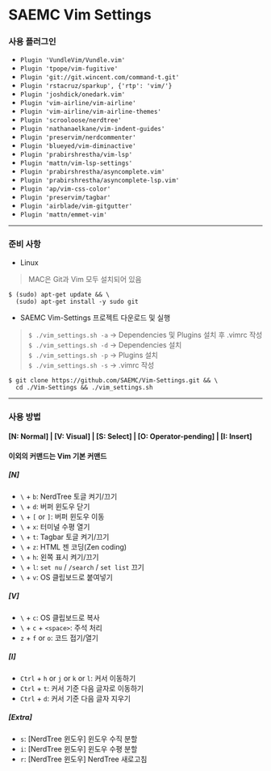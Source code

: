 # SAEMC Vim Settings

### 사용 플러그인

- `Plugin 'VundleVim/Vundle.vim'`  
- `Plugin 'tpope/vim-fugitive'`  
- `Plugin 'git://git.wincent.com/command-t.git'`  
- `Plugin 'rstacruz/sparkup', {'rtp': 'vim/'}`  
- `Plugin 'joshdick/onedark.vim'`  
- `Plugin 'vim-airline/vim-airline'`  
- `Plugin 'vim-airline/vim-airline-themes'`  
- `Plugin 'scrooloose/nerdtree'`  
- `Plugin 'nathanaelkane/vim-indent-guides'`  
- `Plugin 'preservim/nerdcommenter'`  
- `Plugin 'blueyed/vim-diminactive'`  
- `Plugin 'prabirshrestha/vim-lsp'`  
- `Plugin 'mattn/vim-lsp-settings'`  
- `Plugin 'prabirshrestha/asyncomplete.vim'`  
- `Plugin 'prabirshrestha/asyncomplete-lsp.vim'`  
- `Plugin 'ap/vim-css-color'`  
- `Plugin 'preservim/tagbar'`  
- `Plugin 'airblade/vim-gitgutter'`  
- `Plugin 'mattn/emmet-vim'`  

---

### 준비 사항

- Linux  
> MAC은 Git과 Vim 모두 설치되어 있음
```
$ (sudo) apt-get update && \
  (sudo) apt-get install -y sudo git
```

- SAEMC Vim-Settings 프로젝트 다운로드 및 실행  
> `$ ./vim_settings.sh -a` -> Dependencies 및 Plugins 설치 후 .vimrc 작성  
> `$ ./vim_settings.sh -d` -> Dependencies 설치  
> `$ ./vim_settings.sh -p` -> Plugins 설치  
> `$ ./vim_settings.sh -s` -> .vimrc 작성  
```
$ git clone https://github.com/SAEMC/Vim-Settings.git && \
  cd ./Vim-Settings && ./vim_settings.sh
```

---

### 사용 방법

#### [N: Normal] | [V: Visual] | [S: Select] | [O: Operator-pending] | [I: Insert]
#### 이외의 커맨드는 Vim 기본 커맨드

##### [N]

- `\` + `b`: NerdTree 토글 켜기/끄기  
- `\` + `d`: 버퍼 윈도우 닫기  
- `\` + `[` or `]`: 버퍼 윈도우 이동  
- `\` + `x`: 터미널 수평 열기  
- `\` + `t`: Tagbar 토글 켜기/끄기  
- `\` + `z`: HTML 젠 코딩(Zen coding)  
- `\` + `h`: 왼쪽 표시 켜기/끄기  
- `\` + `l`: `set nu` / `/search` / `set list` 끄기  
- `\` + `v`: OS 클립보드로 붙여넣기  

##### [V]

- `\` + `c`: OS 클립보드로 복사  
- `\` + `c` + `<space>`: 주석 처리  
- `z` + `f` or `o`: 코드 접기/열기  

##### [I]

- `Ctrl` + `h` or `j` or `k` or `l`: 커서 이동하기  
- `Ctrl` + `t`: 커서 기준 다음 글자로 이동하기  
- `Ctrl` + `d`: 커서 기준 다음 글자 지우기  

##### [Extra]

- `s`: [NerdTree 윈도우] 윈도우 수직 분할  
- `i`: [NerdTree 윈도우] 윈도우 수평 분할  
- `r`: [NerdTree 윈도우] NerdTree 새로고침    

<br/>
